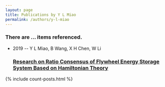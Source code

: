 ```yaml
---
layout: page
title: Publications by Y L Miao
permalink: /authors/y-l-miao
---
```


<h3 id="number-posts">There are ... items referenced.</h3>
<ul class="post-list">
<li><span class='post-meta'>2019 -- Y L Miao, B Wang, X H Chen, W Li</span><h3><a class='post-link' href="{{ site.baseurl }}/research-on-ratio-consensus-of-flywheel-energy-storage-system-based-on-hamiltonian-theory">Research on Ratio Consensus of Flywheel Energy Storage System Based on Hamiltonian Theory</a></h3></li>

</ul>
{% include count-posts.html %}
